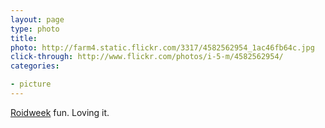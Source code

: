```yaml
---
layout: page
type: photo
title: 
photo: http://farm4.static.flickr.com/3317/4582562954_1ac46fb64c.jpg
click-through: http://www.flickr.com/photos/i-5-m/4582562954/
categories: 

- picture
---
```

[Roidweek](http://www.flickr.com/groups/polaroidweek2010/) fun. Loving it.
